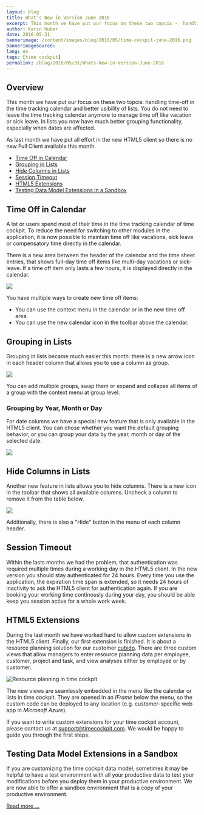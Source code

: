 ```yaml
---
layout: blog
title: What's New in Version June 2016
excerpt: This month we have put our focus on these two topcis -  handling time-off in the time tracking calendar and better usibility of lists. You do not need to leave the time tracking calendar anymore to manage time off like vacation or sick leave. In lists you now have much better grouping functionality, especially when dates are affected.
author: Karin Huber
date: 2016-05-31
bannerimage: /content/images/blog/2016/05/time-cockpit-june-2016.png
bannerimagesource: 
lang: en
tags: [time cockpit]
permalink: /blog/2016/05/31/Whats-New-in-Version-June-2016
---
```


<h2>Overview</h2><p>This month we have put our focus on these two topcis: handling time-off in the time tracking calendar and better usibility of lists. You do not need to leave the time tracking calendar anymore to manage time off like vacation or sick leave. In lists you now have much better grouping functionality, especially when dates are affected.</p><p>As last month we have put all effort in the new HTML5 client so there is no new Full Client available this month.<br /></p><ul>
  <li>
    <a href="#timeoff">Time Off in Calendar</a>
  </li>
  <li>
    <a href="#grouping">Grouping in Lists</a>
  </li>
  <li>
    <a href="#hidecolumns">Hide Columns in Lists</a>
  </li>
  <li>
    <a href="#sessiontimeout">Session Timeout</a>
  </li>
  <li>
    <a href="#extensions">HTML5 Extensions</a>
  </li>
  <li>
    <a href="#sandbox">Testing Data Model Extensions in a Sandbox</a>
  </li>
</ul><h2>
  <a name="timeoff" id="timeoff" class="mce-item-anchor"></a>Time Off in Calendar</h2><p>A lot or users spend most of their time in the time tracking calendar of time cockpit. To reduce the need for switching to other modules in the application, it is now possible to maintain time off like vacations, sick leave or compensatory time directly in the calendar.</p><p>There is a new area between the header of the calendar and the time sheet entries, that shows full-day time off items like multi-day vacations or sick-leave. If a time off item only lasts a few hours, it is displayed directly in the calendar.<br /></p><p>
  <img src="{{site.baseurl}}/content/images/blog/2016/05/time-off-in-calendar.png" />
</p><p>You have multiple ways to create new time off items:</p><ul>
  <li>You can use the context menu in the calendar or in the new time off area.</li>
  <li>You can use the new calendar icon in the toolbar above the calendar.</li>
</ul><h2>
  <a name="grouping" id="grouping" class="mce-item-anchor"></a>Grouping in Lists</h2><p>Grouping in lists became much easier this month: there is a new arrow icon in each header column that allows you to use a column as group.</p><p>
  <img src="{{site.baseurl}}/content/images/blog/2016/05/grouping-in-lists.gif" />
</p><p>You can add multiple groups, swap them or expand and collapse all items of a group with the context menu at group level.</p><h3>Grouping by Year, Month or Day</h3><p>For date columns we have a special new feature that is only available in the HTML5 client. You can chose whether you want the default grouping behavior, or you can group your data by the year, month or day of the selected date.</p><p>
  <img src="{{site.baseurl}}/content/images/blog/2016/05/group-by-month.png" />
</p><h2>
  <a name="hidecolumns" id="hidecolumns" class="mce-item-anchor"></a>Hide Columns in Lists</h2><p>Another new feature in lists allows you to hide columns. There is a new icon in the toolbar that shows all available columns. Uncheck a column to remove it from the table below.<br /></p><p>
  <img src="{{site.baseurl}}/content/images/blog/2016/05/hide-columns.png" />
</p><p>Additionally, there is also a "Hide" button in the menu of each column header.</p><h2>
  <a name="sessiontimeout" id="sessiontimeout" class="mce-item-anchor"></a>Session Timeout</h2><p>Within the lasts months we had the problem, that authentication was required multiple times during a working day in the HTML5 client. In the new version you should stay authenticated for 24 hours. Every time you use the application, the expiration time span is extended, so it needs 24 hours of inactivity to ask the HTML5 client for authentication again. If you are booking your working time continously during your day, you should be able keep you session active for a whole work week.<br /></p><h2>
  <a name="extensions" id="extensions" class="mce-item-anchor"></a>HTML5 Extensions</h2><p>During the last month we have worked hard to allow custom extensions in the HTML5 client. Finally, our first extension is finished. It is about a resource planning solution for our customer <a href="http://www.cubido.at/" title="cubido" target="_blank">cubido</a>. There are three custom views that allow managers to enter resource planning data per employee, customer, project and task, and view analyses either by employee or by customer.</p><p>
  <img title="Resource planning in time cockpit" src="{{site.baseurl}}/content/images/blog/2016/05/resource-planning-data-entry.png" />
</p><p>The new views are seamlessly embedded in the menu like the calendar or lists in time cockpit. They are opened in an <em>IFrame</em> below the menu, so the custom code can be deployed to any location (e.g. customer-specific web app in <em>Microsoft Azure</em>).</p><p class="showcase">If you want to write custom extensions for your time cockpit account, please contact us at <a href="mailto:support@timecockpit.com">support@timecockpit.com</a>. We would be happy to guide you through the first steps.</p><h2>
  <a name="sandbox" id="sandbox" class="mce-item-anchor"></a>Testing Data Model Extensions in a Sandbox</h2><p>If you are customizing the time cockpit data model, sometimes it may be helpful to have a test environment with all your productive data to test your modifications before you deploy them in your productive environment. We are now able to offer a sandbox environment that is a copy of your productive environment.<br /></p><p>
  <a href="~/blog/2016/05/27/Playing-in-the-Sandbox" title="Sandbox environment">Read more ...</a>
</p>